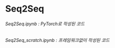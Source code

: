 # Seq2Seq   
   
###### Seq2Seq.ipynb : PyTorch로 작성된 코드   
###### Seq2Seq_scratch.ipynb : 프레임워크없이 작성된 코드
